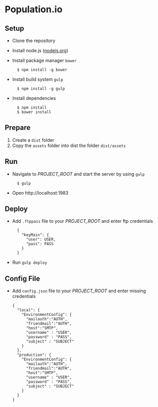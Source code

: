 # Population.io

## Setup

* Clone the repository
* Install node.js ([nodejs.org](http://nodejs.org))
* Install package manager `bower`

        $ npm install -g bower

* Install build system `gulp`

        $ npm install -g gulp

* Install dependencies

        $ npm install
        $ bower install

## Prepare

1. Create a `dist` folder
2. Copy the `assets` folder into dist the folder `dist/assets`

## Run

* Navigate to *PROJECT_ROOT* and start the server by using `gulp`

        $ gulp

* Open http://localhost:1983

## Deploy

* Add `.ftppass` file to your *PROJECT_ROOT* and enter ftp credentials

        {
          "keyMain": {
            "user": USER,
            "pass": PASS
          }
        }

* Run `gulp deploy`

## Config File

* Add `config.json` file to your *PROJECT_ROOT* and enter missing credentials

      {
        "local": {
          "EnvironmentConfig": {
            "mailauth":"AUTH",
            "friendmail":"AUTH",
            "host":"SMTP",
            "username" : "USER",
            "password" : "PASS",
            "subject" : "SUBJECT"
          }
        },
        "production": {
          "EnvironmentConfig": {
            "mailauth":"AUTH",
            "friendmail":"AUTH",
            "host":"SMTP",
            "username" : "USER",
            "password" : "PASS",
            "subject" : "SUBJECT"
          }
        }
      }
